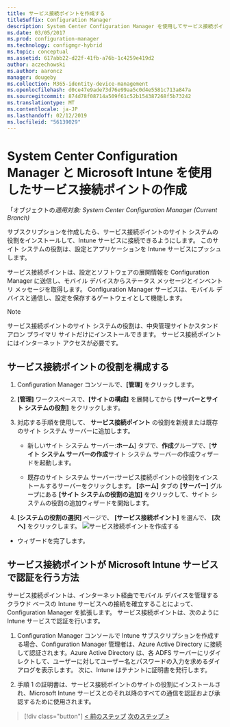 ```yaml
---
title: サービス接続ポイントを作成する
titleSuffix: Configuration Manager
description: System Center Configuration Manager を使用してサービス接続ポイントを作成します。
ms.date: 03/05/2017
ms.prod: configuration-manager
ms.technology: configmgr-hybrid
ms.topic: conceptual
ms.assetid: 617abb22-d22f-41fb-a76b-1c4259e419d2
author: aczechowski
ms.author: aaroncz
manager: dougeby
ms.collection: M365-identity-device-management
ms.openlocfilehash: d0ce47e9ade73d76e99aa5c0d4e5581c713a847a
ms.sourcegitcommit: 874d78f08714a509f61c52b154387268f5b73242
ms.translationtype: MT
ms.contentlocale: ja-JP
ms.lasthandoff: 02/12/2019
ms.locfileid: "56139029"
---
```

# <a name="create-a-service-connection-point-with-system-center-configuration-manager-and-microsoft-intune"></a>System Center Configuration Manager と Microsoft Intune を使用したサービス接続ポイントの作成

「オブジェクトの*適用対象: System Center Configuration Manager (Current Branch)*

サブスクリプションを作成したら、サービス接続ポイントのサイト システムの役割をインストールして、Intune サービスに接続できるようにします。 このサイト システムの役割は、設定とアプリケーションを Intune サービスにプッシュします。

 サービス接続ポイントは、設定とソフトウェアの展開情報を Configuration Manager に送信し、モバイル デバイスからステータス メッセージとインベントリ メッセージを取得します。 Configuration Manager サービスは、モバイル デバイスと通信し、設定を保存するゲートウェイとして機能します。

> [!NOTE]
>  サービス接続ポイントのサイト システムの役割は、中央管理サイトかスタンドアロン プライマリ サイトだけにインストールできます。 サービス接続ポイントにはインターネット アクセスが必要です。


## <a name="configure-the-service-connection-point-role"></a>サービス接続ポイントの役割を構成する

1.  Configuration Manager コンソールで、**[管理]** をクリックします。

2.  **[管理]** ワークスペースで、**[サイトの構成]** を展開してから **[サーバーとサイト システムの役割]** をクリックします。

3.  対応する手順を使用して、 **サービス接続ポイント** の役割を新規または既存のサイト システム サーバーに追加します。

    -   新しいサイト システム サーバー:**ホーム**] タブで、**作成**グループで、[**サイト システム サーバーの作成**サイト システム サーバーの作成ウィザードを起動します。

    -   既存のサイト システム サーバー:サービス接続ポイントの役割をインストールするサーバーをクリックします。 **[ホーム]** タブの **[サーバー]** グループにある **[サイト システムの役割の追加]** をクリックして、サイト システムの役割の追加ウィザードを開始します。

4.  **[システムの役割の選択]** ページで、 **[サービス接続ポイント]** を選んで、 **[次へ]** をクリックします。
![サービス接続ポイントを作成する](../media/mdm-service-connection-point.png)

* ウィザードを完了します。

## <a name="how-does-the-service-connection-point-authenticate-with-the-microsoft-intune-service"></a>サービス接続ポイントが Microsoft Intune サービスで認証を行う方法
 サービス接続ポイントは、インターネット経由でモバイル デバイスを管理するクラウド ベースの Intune サービスへの接続を確立することによって、Configuration Manager を拡張します。 サービス接続ポイントは、次のように Intune サービスで認証を行います。

1.  Configuration Manager コンソールで Intune サブスクリプションを作成する場合、Configuration Manager 管理者は、Azure Active Directory に接続して認証されます。Azure Active Directory は、各 ADFS サーバーにリダイレクトして、ユーザーに対してユーザー名とパスワードの入力を求めるダイアログを表示します。 次に、Intune はテナントに証明書を発行します。

2.  手順 1 の証明書は、サービス接続ポイントのサイトの役割にインストールされ、Microsoft Intune サービスとのそれ以降のすべての通信を認証および承認するために使用されます。

> [!div class="button"]
> [< 前のステップ](terms-and-conditions.md)  [次のステップ >](enable-platform-enrollment.md)
